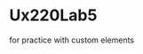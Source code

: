 # Ux220Lab5
for practice with custom elements
```[https://diy-pwa.dev](https://diy-pwa.dev/~/gh/LebLeb03/UX220Assignment2). 
